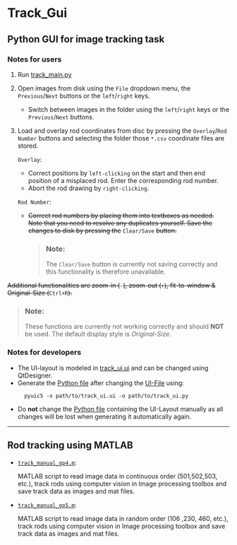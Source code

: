 # Track_Gui
## Python GUI for image tracking task

### Notes for users
1. Run [track_main.py](./Python/track_main.py)
2. Open images from disk using the `File` dropdown menu, the 
   `Previous`/`Next` buttons or the `left`/`right` keys.
   - Switch between images in the folder using the `left`/`right` keys or the 
    `Previous`/`Next` buttons.
3. Load and overlay rod coordinates from disc by pressing the 
   `Overlay`/`Rod Number` buttons and selecting the folder those `*.csv` 
   coordinate files are stored. 
   
   `Overlay`:
   - Correct positions by `left-clicking` on the start and then end position 
     of a 
     misplaced rod. Enter the corresponding rod number.
   - Abort the rod drawing by `right-clicking`.
     
   `Rod Number`:
   - ~~Correct rod numbers by placing them into textboxes as needed. Note 
     that you need to resolve any duplicates yourself. Save the changes to 
     disk by pressing the~~ `Clear/Save` ~~button.~~ 
     > ### Note:
     > 
     > The `Clear/Save` button is currently not saving correctly and this 
     functionality is therefore unavailable.
     
~~Additional functionalities are zoom-in (~~`-`~~), zoom-out (~~`+`~~), 
fit-to-window & Original-Size (~~`Ctrl+R`~~).~~
> ### Note:
> 
> These functions are currently not working correctly and should **NOT** be 
> used. The default display style is *Original-Size*.

### Notes for developers
- The UI-layout is modeled in [track_ui.ui](./Python/track_ui.ui) and can be 
  changed using QtDesigner. 
- Generate the [Python file](./Python/track_ui.py) after changing the
  [UI-File](./Python/track_ui.ui) using:
  ```shell
    pyuic5 -x path/to/track_ui.ui -o path/to/track_ui.py
    ```
- Do **not** change the [Python file](./Python/track_ui.py) containing the 
  UI-Layout manually as all changes will be lost when generating it 
  automatically again.
  
---

## Rod tracking using MATLAB
- [`track_manual_gp4.m`](./Matlab/track_manual_gp4.m):
  
  MATLAB script to read image data in continuous order (501,502,503, etc.), 
  track rods using computer vision in Image processing toolbox and save track 
  data as images and mat files.

- [`track_manual_gp5.m`](./Matlab/track_manual_gp5.m): 
  
  MATLAB script to read image data in random order (106 ,230, 460, etc.), 
  track rods using computer vision in Image processing toolbox and save track 
  data as images and mat files.


